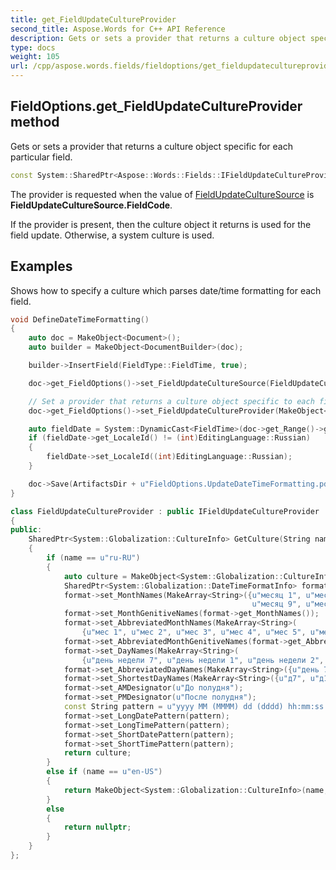 ```yaml
---
title: get_FieldUpdateCultureProvider
second_title: Aspose.Words for C++ API Reference
description: Gets or sets a provider that returns a culture object specific for each particular field.
type: docs
weight: 105
url: /cpp/aspose.words.fields/fieldoptions/get_fieldupdatecultureprovider/
---
```

## FieldOptions.get_FieldUpdateCultureProvider method


Gets or sets a provider that returns a culture object specific for each particular field.

```cpp
const System::SharedPtr<Aspose::Words::Fields::IFieldUpdateCultureProvider> & Aspose::Words::Fields::FieldOptions::get_FieldUpdateCultureProvider() const
```


The provider is requested when the value of [FieldUpdateCultureSource](../get_fieldupdateculturesource/) is **FieldUpdateCultureSource.FieldCode**.

If the provider is present, then the culture object it returns is used for the field update. Otherwise, a system culture is used.

## Examples




Shows how to specify a culture which parses date/time formatting for each field. 
```cpp
void DefineDateTimeFormatting()
{
    auto doc = MakeObject<Document>();
    auto builder = MakeObject<DocumentBuilder>(doc);

    builder->InsertField(FieldType::FieldTime, true);

    doc->get_FieldOptions()->set_FieldUpdateCultureSource(FieldUpdateCultureSource::FieldCode);

    // Set a provider that returns a culture object specific to each field.
    doc->get_FieldOptions()->set_FieldUpdateCultureProvider(MakeObject<ExFieldOptions::FieldUpdateCultureProvider>());

    auto fieldDate = System::DynamicCast<FieldTime>(doc->get_Range()->get_Fields()->idx_get(0));
    if (fieldDate->get_LocaleId() != (int)EditingLanguage::Russian)
    {
        fieldDate->set_LocaleId((int)EditingLanguage::Russian);
    }

    doc->Save(ArtifactsDir + u"FieldOptions.UpdateDateTimeFormatting.pdf");
}

class FieldUpdateCultureProvider : public IFieldUpdateCultureProvider
{
public:
    SharedPtr<System::Globalization::CultureInfo> GetCulture(String name, SharedPtr<Field> field) override
    {
        if (name == u"ru-RU")
        {
            auto culture = MakeObject<System::Globalization::CultureInfo>(name, false);
            SharedPtr<System::Globalization::DateTimeFormatInfo> format = culture->get_DateTimeFormat();
            format->set_MonthNames(MakeArray<String>({u"месяц 1", u"месяц 2", u"месяц 3", u"месяц 4", u"месяц 5", u"месяц 6", u"месяц 7", u"месяц 8",
                                                      u"месяц 9", u"месяц 10", u"месяц 11", u"месяц 12", u""}));
            format->set_MonthGenitiveNames(format->get_MonthNames());
            format->set_AbbreviatedMonthNames(MakeArray<String>(
                {u"мес 1", u"мес 2", u"мес 3", u"мес 4", u"мес 5", u"мес 6", u"мес 7", u"мес 8", u"мес 9", u"мес 10", u"мес 11", u"мес 12", u""}));
            format->set_AbbreviatedMonthGenitiveNames(format->get_AbbreviatedMonthNames());
            format->set_DayNames(MakeArray<String>(
                {u"день недели 7", u"день недели 1", u"день недели 2", u"день недели 3", u"день недели 4", u"день недели 5", u"день недели 6"}));
            format->set_AbbreviatedDayNames(MakeArray<String>({u"день 7", u"день 1", u"день 2", u"день 3", u"день 4", u"день 5", u"день 6"}));
            format->set_ShortestDayNames(MakeArray<String>({u"д7", u"д1", u"д2", u"д3", u"д4", u"д5", u"д6"}));
            format->set_AMDesignator(u"До полудня");
            format->set_PMDesignator(u"После полудня");
            const String pattern = u"yyyy MM (MMMM) dd (dddd) hh:mm:ss tt";
            format->set_LongDatePattern(pattern);
            format->set_LongTimePattern(pattern);
            format->set_ShortDatePattern(pattern);
            format->set_ShortTimePattern(pattern);
            return culture;
        }
        else if (name == u"en-US")
        {
            return MakeObject<System::Globalization::CultureInfo>(name, false);
        }
        else
        {
            return nullptr;
        }
    }
};
```

